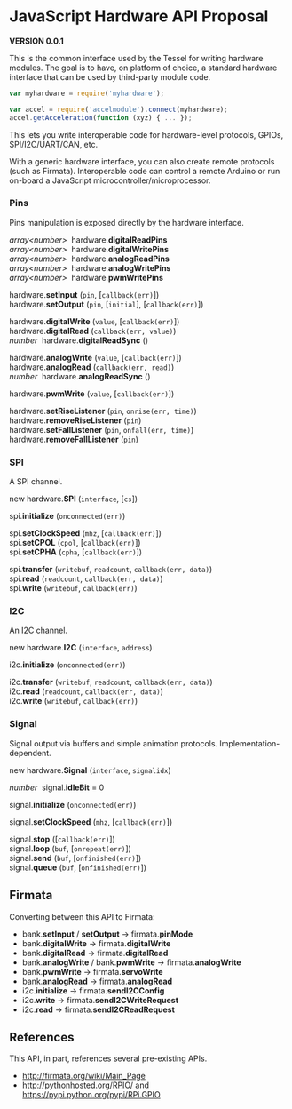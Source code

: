 # JavaScript Hardware API Proposal

**VERSION 0.0.1**

This is the common interface used by the Tessel for writing hardware modules. The goal is to have, on platform of choice, a standard hardware interface that can be used by third-party module code.

```js
var myhardware = require('myhardware');

var accel = require('accelmodule').connect(myhardware);
accel.getAcceleration(function (xyz) { ... });
```

This lets you write interoperable code for hardware-level protocols, GPIOs, SPI/I2C/UART/CAN, etc.

With a generic hardware interface, you can also create remote protocols (such as Firmata). Interoperable code can control a remote Arduino or run on-board a JavaScript microcontroller/microprocessor.


### Pins

Pins manipulation is exposed directly by the hardware interface.

*array&lt;number&gt;*&nbsp; hardware.<b>digitalReadPins</b>  
*array&lt;number&gt;*&nbsp; hardware.<b>digitalWritePins</b>  
*array&lt;number&gt;*&nbsp; hardware.<b>analogReadPins</b>  
*array&lt;number&gt;*&nbsp; hardware.<b>analogWritePins</b>  
*array&lt;number&gt;*&nbsp; hardware.<b>pwmWritePins</b>  

hardware.<b>setInput</b> (`pin`, [`callback(err)`])  
hardware.<b>setOutput</b> (`pin`, [`initial`], [`callback(err)`])  

hardware.<b>digitalWrite</b> (`value`, [`callback(err)`])  
hardware.<b>digitalRead</b> (`callback(err, value)`)  
*number*&nbsp; hardware.<b>digitalReadSync</b> ()  

hardware.<b>analogWrite</b> (`value`, [`callback(err)`])  
hardware.<b>analogRead</b> (`callback(err, read)`)  
*number*&nbsp; hardware.<b>analogReadSync</b> ()  

hardware.<b>pwmWrite</b> (`value`, [`callback(err)`])  

hardware.<b>setRiseListener</b> (`pin`, `onrise(err, time)`)  
hardware.<b>removeRiseListener</b> (`pin`)  
hardware.<b>setFallListener</b> (`pin`, `onfall(err, time)`)  
hardware.<b>removeFallListener</b> (`pin`)  


### SPI

A SPI channel.

new hardware.<b>SPI</b> (`interface`, [`cs`])  

spi.<b>initialize</b> (`onconnected(err)`)  

spi.<b>setClockSpeed</b> (`mhz`, [`callback(err)`])  
spi.<b>setCPOL</b> (`cpol`, [`callback(err)`])  
spi.<b>setCPHA</b> (`cpha`, [`callback(err)`])  

spi.<b>transfer</b> (`writebuf`, `readcount`, `callback(err, data)`)  
spi.<b>read</b> (`readcount`, `callback(err, data)`)  
spi.<b>write</b> (`writebuf`, `callback(err)`)  


### I2C

An I2C channel.

new hardware.<b>I2C</b> (`interface`, `address`)  

i2c.<b>initialize</b> (`onconnected(err)`)  

i2c.<b>transfer</b> (`writebuf`, `readcount`, `callback(err, data)`)  
i2c.<b>read</b> (`readcount`, `callback(err, data)`)  
i2c.<b>write</b> (`writebuf`, `callback(err)`)  


### Signal

Signal output via buffers and simple animation protocols. Implementation-dependent.

new hardware.<b>Signal</b> (`interface`, `signalidx`)  

*number*&nbsp; signal.<b>idleBit</b> = 0  

signal.<b>initialize</b> (`onconnected(err)`)  

signal.<b>setClockSpeed</b> (`mhz`, [`callback(err)`])  

signal.<b>stop</b> ([`callback(err)`])  
signal.<b>loop</b> (`buf`, [`onrepeat(err)`])  
signal.<b>send</b> (`buf`, [`onfinished(err)`])  
signal.<b>queue</b> (`buf`, [`onfinished(err)`])  


## Firmata

Converting between this API to Firmata:

* bank.<b>setInput</b> / <b>setOutput</b> &rarr; firmata.<b>pinMode</b>
* bank.<b>digitalWrite</b> &rarr; firmata.<b>digitalWrite</b>
* bank.<b>digitalRead</b> &rarr; firmata.<b>digitalRead</b>
* bank.<b>analogWrite</b> / bank.<b>pwmWrite</b> &rarr; firmata.<b>analogWrite</b>
* bank.<b>pwmWrite</b> &rarr; firmata.<b>servoWrite</b>
* bank.<b>analogRead</b> &rarr; firmata.<b>analogRead</b>
* i2c.<b>initialize</b> &rarr; firmata.<b>sendI2CConfig</b>
* i2c.<b>write</b> &rarr; firmata.<b>sendI2CWriteRequest</b>
* i2c.<b>read</b> &rarr; firmata.<b>sendI2CReadRequest</b>


## References

This API, in part, references several pre-existing APIs.

* <http://firmata.org/wiki/Main_Page>
* <http://pythonhosted.org/RPIO/> and <https://pypi.python.org/pypi/RPi.GPIO>
